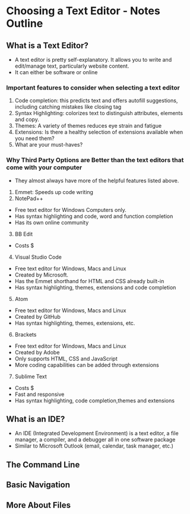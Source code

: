 # Choosing a Text Editor - Notes Outline

## What is a Text Editor?

- A text editor is pretty self-explanatory. It allows you to write and edit/manage text, particularly website content.
- It can either be software or online

### Important features to consider when selecting a text editor

1. Code completion: this predicts text and offers autofill suggestions, including catching mistakes like closing tag
2. Syntax Highlighting: colorizes text to distinguish attributes, elements and copy.
3. Themes: A variety of themes reduces eye strain and fatigue
4. Extensions: Is there a healthy selection of extensions available when you need them? 
5. What are your must-haves?

### Why Third Party Options are Better than the text editors that come with your computer
- They almost always have more of the helpful features listed above.

1. Emmet: Speeds up code writing
2. NotePad++
  - Free text editor for Windows Computers only.
  - Has syntax highlighting and code, word and function completion
  - Has its own online community
3. BB Edit
  - Costs $
4. Visual Studio Code
  - Free text editor for Windows, Macs and Linux
  - Created by Microsoft.
  - Has the Emmet shorthand for HTML and CSS already built-in 
  - Has syntax highlighting, themes, extensions and code completion
5. Atom
  - Free text editor for Windows, Macs and Linux 
  - Created by GitHub
  - Has syntax highlighting, themes, extensions, etc. 
6. Brackets
  - Free text editor for Windows, Macs and Linux 
  - Created by Adobe
  - Only supports HTML, CSS and JavaScript
  - More coding capabilities can be added through extensions 
7. Sublime Text
  - Costs $ 
  - Fast and responsive
  - Has syntax highlighting, code completion,themes and extensions 

## What is an IDE?

- An IDE (Integrated Development Environment) is a text editor, a file
manager, a compiler, and a debugger all in one software package
- Similar to Microsoft Outlook (email, calendar, task manager, etc.)

## The Command Line


## Basic Navigation
## More About Files




